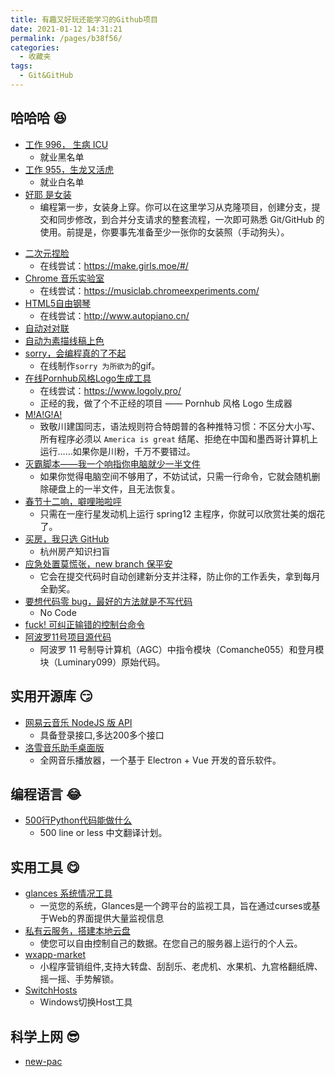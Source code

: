 ```yaml
---
title: 有趣又好玩还能学习的Github项目
date: 2021-01-12 14:31:21
permalink: /pages/b38f56/
categories:
  - 收藏夹
tags:
  - Git&GitHub
---
```


## 哈哈哈 :laughing:

- [工作 996， 生病 ICU](https://github.com/996icu/996.ICU)
  - 就业黑名单
- [工作 955，生龙又活虎](https://github.com/formulahendry/955.WLB)
  - 就业白名单
- [好耶 是女装](https://github.com/komeiji-satori/Dress)
  - 编程第一步，女装身上穿。你可以在这里学习从克隆项目，创建分支，提交和同步修改，到合并分支请求的整套流程，一次即可熟悉 Git/GitHub 的使用。前提是，你要事先准备至少一张你的女装照（手动狗头）。

<!-- more -->

- [二次元捏脸](https://github.com/makegirlsmoe/makegirlsmoe_web)
  - 在线尝试：<https://make.girls.moe/#/>
- [Chrome 音乐实验室](https://github.com/googlecreativelab/chrome-music-lab)
  - 在线尝试：<https://musiclab.chromeexperiments.com/>
- [HTML5自由钢琴](https://github.com/WarpPrism/AutoPiano)
  - 在线尝试：<http://www.autopiano.cn/>
- [自动对对联](https://github.com/wb14123/seq2seq-couplet)
- [自动为素描线稿上色](https://github.com/lllyasviel/style2paints)
- [sorry，会编程真的了不起](https://github.com/xtyxtyx/sorry)
  - 在线制作`sorry 为所欲为`的gif。
- [在线Pornhub风格Logo生成工具](https://github.com/bestony/logoly)
  - 在线尝试：<https://www.logoly.pro/>
  - 正经的我，做了个不正经的项目 —— Pornhub 风格 Logo 生成器
- [M!A!G!A!](https://github.com/samshadwell/TrumpScript)
  - 致敬川建国同志，语法规则符合特朗普的各种推特习惯：不区分大小写、所有程序必须以 `America is great` 结尾、拒绝在中国和墨西哥计算机上运行……如果你是川粉，千万不要错过。
- [灭霸脚本——我一个响指你电脑就少一半文件](https://github.com/hotvulcan/Thanos.sh)
  - 如果你觉得电脑空间不够用了，不妨试试，只需一行命令，它就会随机删除硬盘上的一半文件，且无法恢复。
- [春节十二响，噼哩啪啦呯](https://github.com/picasso250/spring12)
  - 只需在一座行星发动机上运行 spring12 主程序，你就可以欣赏壮美的烟花了。
- [买房，我只选 GitHub](https://github.com/houshanren/hangzhou_house_knowledge)
  - 杭州房产知识扫盲
- [应急处置莫慌张，new branch 保平安](https://github.com/qw3rtman/git-fire)
  - 它会在提交代码时自动创建新分支并注释，防止你的工作丢失，拿到每月全勤奖。
- [要想代码零 bug，最好的方法就是不写代码](https://github.com/kelseyhightower/nocode)
  - No Code
- [fuck! 可纠正输错的控制台命令](https://github.com/nvbn/thefuck)
- [阿波罗11号项目源代码](https://github.com/chrislgarry/Apollo-11)
  - 阿波罗 11 号制导计算机（AGC）中指令模块（Comanche055）和登月模块（Luminary099）原始代码。

## 实用开源库 :smirk:

- [网易云音乐 NodeJS 版 API](https://binaryify.github.io/NeteaseCloudMusicApi/)
  - 具备登录接口,多达200多个接口
- [洛雪音乐助手桌面版](https://github.com/lyswhut/lx-music-desktop)
  - 全网音乐播放器，一个基于 Electron + Vue 开发的音乐软件。

## 编程语言 :joy:

- [500行Python代码能做什么](https://github.com/HT524/500LineorLess_CN)
  - 500 line or less 中文翻译计划。

## 实用工具 :yum:

- [glances 系统情况工具](https://github.com/nicolargo/glances)
  - 一览您的系统，Glances是一个跨平台的监视工具，旨在通过curses或基于Web的界面提供大量监视信息
- [私有云服务，搭建本地云盘](https://github.com/owncloud/core)
  - 使您可以自由控制自己的数据。在您自己的服务器上运行的个人云。
- [wxapp-market](https://github.com/o2team/wxapp-market)
  - 小程序营销组件,支持大转盘、刮刮乐、老虎机、水果机、九宫格翻纸牌、摇一摇、手势解锁。
- [SwitchHosts](https://github.com/oldj/SwitchHosts)
  - Windows切换Host工具

## 科学上网 :sunglasses:

- [new-pac](https://github.com/Alvin9999/new-pac)
